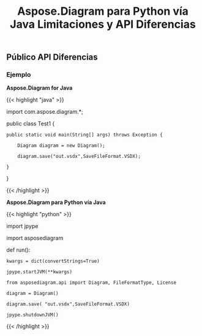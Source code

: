﻿---
title: Aspose.Diagram para Python vía Java Limitaciones y API Diferencias
type: docs
weight: 20
url: /es/java/aspose-diagram-for-python-via-java-limitations-and-api-differences/
---
## **Público API Diferencias**
### **Ejemplo**
**Aspose.Diagram for Java**

{{< highlight "java" >}}

 import com.aspose.diagram.*;

public class Test1 {

	public static void main(String[] args) throws Exception {

		Diagram diagram = new Diagram();

		diagram.save("out.vsdx",SaveFileFormat.VSDX);

	}

}

{{< /highlight >}}



**Aspose.Diagram para Python vía Java**

{{< highlight "python" >}}

 import jpype

import asposediagram


def run():

    kwargs = dict(convertStrings=True)

    jpype.startJVM(**kwargs)

    from asposediagram.api import Diagram, FileFormatType, License

    diagram = Diagram()
    
    diagram.save( "out.vsdx",SaveFileFormat.VSDX)

    jpype.shutdownJVM()

{{< /highlight >}}
